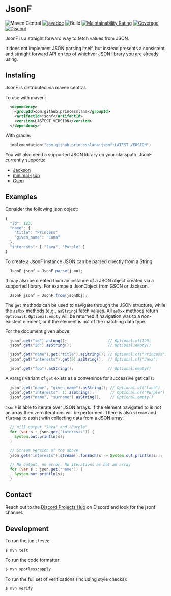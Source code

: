 # JsonF

![Maven Central](https://img.shields.io/maven-central/v/com.github.princesslana/jsonf)
[![javadoc](https://javadoc.io/badge2/com.github.princesslana/jsonf/javadoc.svg)](https://javadoc.io/doc/com.github.princesslana/jsonf)
![Build](https://github.com/princesslana/jsonf/workflows/Build/badge.svg)
[![Maintainability Rating](https://sonarcloud.io/api/project_badges/measure?project=princesslana_jsonf&metric=sqale_rating)](https://sonarcloud.io/dashboard?id=princesslana_jsonf)
[![Coverage](https://sonarcloud.io/api/project_badges/measure?project=princesslana_jsonf&metric=coverage)](https://sonarcloud.io/dashboard?id=princesslana_jsonf)
[![Discord](https://img.shields.io/discord/417389758470422538)](https://discord.gg/3aTVQtz)

JsonF is a straight forward way to fetch values from JSON.

It does not implement JSON parsing itself, but instead presents a consistent
and straight forward API on top of whichver JSON library you are already using.

## Installing

JsonF is distributed via maven central.

To use with maven:

```xml
  <dependency>
    <groupId>com.github.princesslana</groupId>
    <artifactId>jsonf</artifactId>
    <version>LASTEST_VERSION</version>
  </dependency>
```

With gradle:

```kotlin
  implementation("com.github.princesslana:jsonf:LATEST_VERSION")
```

You will also need a supported JSON library on your classpath.
JsonF currently supports:

  * [Jackson](https://github.com/FasterXML/jackson)
  * [minimal-json](https://github.com/ralfstx/minimal-json)
  * [Gson](https://github.com/google/gson)

## Examples

Consider the following json object:

```js
{
  "id": 123,
  "name": {
    "title": "Princess"
    "given_name": "Lana"
  },
  "interests": [ "Java", "Purple" ]
}
```
To create a JsonF instance JSON can be parsed directly from a String:

```java
  JsonF jsonf = JsonF.parse(json);
```

It may also be created from an instance of a JSON object created via a supported library.
For exampe a JsonObject from GSON or Jackson.

```java
  JsonF jsonf = JsonF.from(jsonObj);
```

The `get` methods can be used to navigate through the JSON structure,
while the `asXxx` methods (e.g., `asString`) fetch values.
All `asXxx` methods return `Optional`s.
`Optional.empty` will be returned if navigation was to a non-existent element, 
or if the element is not of the matching data type.

For the document given above:

```java
  jsonf.get("id").asLong();                  // Optional.of(123)
  jsonf.get("id").asString();                // Optional.empty()

  jsonf.get("name").get("title").asString(); // Optional.of("Princess")
  jsonf.get("interests").get(0).asString();  // Optional.of("Java")

  jsonf.get("foo").asString();               // Optional.empty()
```

A varags variant of `get` exists as a convenince for successive get calls:

```java
  jsonf.get("name", "given_name").asString(); // Optional.of("Lana")
  jsonf.get("interests", 1).asString();       // Optional.of("Purple")
  jsonf.get("name", "surname").asString();    // Optional.empty()
```

`JsonF` is able to iterate over JSON arrays.
If the element navigated to is not an array then zero iterations will be performed.
There is also `stream` and `flatMap` to assist with collecting data from a JSON array.

```java
  // Will output "Java" and "Purple"
  for (var s : json.get("interests")) {
    System.out.println(s); 
  }

  // Stream version of the above
  json.get("interests").stream().forEach(s -> System.out.println(s));

  // No output, no error. No iterations as not an array
  for (var s : json.get("name")) {
    System.out.println(s);
  }
```

## Contact

Reach out to the [Discord Projects Hub](https://discord.gg/3aTVQtz) on Discord
and look for the jsonf channel.

## Development

To run the junit tests:
```bash
$ mvn test
```

To run the code formatter:
```bash
$ mvn spotless:apply
```

To run the full set of verifications (including style checks):
```bash
$ mvn verify
```
